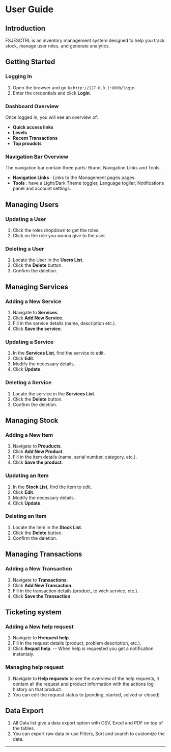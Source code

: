 # User Guide

## Introduction
FSJESCTRL is an inventory management system designed to help you track stock, manage user roles, and generate analytics.

## Getting Started

### Logging In
1. Open the browser and go to `http://127.0.0.1:8000/login`.
2. Enter the credentials and click **Login**.

### Dashboard Overview
Once logged in, you will see an overview of:
- **Quick access links**
- **Levels**
- **Recent Transactions**
- **Top proudcts**

### Navigation Bar Overview
The navigation bar contain three parts: Brand, Navigation Links and Tools.
- **Navigation Links** : Links to the Management pages pages.
- **Tools** : have a Light/Dark Theme toggler, Language togller, Notifications panel and account settings.

## Managing Users

### Updating a User
1. Click the roles dropdown to get the roles.
2. Click on the role you wanna give to the user.

### Deleting a User
1. Locate the User in the **Users List**.
2. Click the **Delete** button.
3. Confirm the deletion.

## Managing Services

### Adding a New Service
1. Navigate to **Services**.
2. Click **Add New Service**.
3. Fill in the service details (name, description etc.).
4. Click **Save the service**.

### Updating a Service
1. In the **Services List**, find the service to edit.
2. Click **Edit**.
3. Modify the necessary details.
4. Click **Update**.

### Deleting a Service
1. Locate the service in the **Services List**.
2. Click the **Delete** button.
3. Confirm the deletion.

## Managing Stock

### Adding a New Item
1. Navigate to **Prouducts**.
2. Click **Add New Product**.
3. Fill in the item details (name, serial number, category, etc.).
4. Click **Save the product**.

### Updating an Item
1. In the **Stock List**, find the item to edit.
2. Click **Edit**.
3. Modify the necessary details.
4. Click **Update**.

### Deleting an Item
1. Locate the item in the **Stock List**.
2. Click the **Delete** button.
3. Confirm the deletion.

## Managing Transactions

### Adding a New Transaction
1. Navigate to **Transactions**.
2. Click **Add New Transaction**.
3. Fill in the transaction details (product, to wich service, etc.).
4. Click **Save the Transaction**.

## Ticketing system

### Adding a New help request
1. Navigate to **Hrequest help**.
2. Fill in the request details (product, problem description, etc.).
3. Click **Requst help**.
-- When help is requested you get a notification instantaly.

### Managing help request
1. Navigate to **Help requests** to see the overview of the help requests, it contain all the request and product information with the actions log history on that product.
2. You can edit the request status to [pending, started, solved or closed]


## Data Export 
1. All Data list give a data export option with CSV, Excel and PDF on top of the tables.
2. You can export raw data or use Filters, Sort and search to customize the data.

---